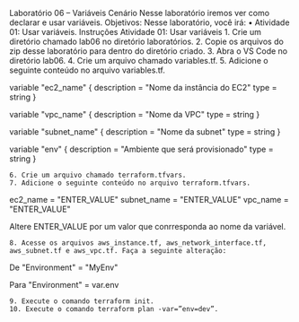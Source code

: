 Laboratório 06 – Variáveis
Cenário
Nesse laboratório iremos ver como declarar e usar variáveis.
Objetivos:
Nesse laboratório, você irá:
    • Atividade 01: Usar variáveis.
Instruções
Atividade 01:  Usar variáveis
    1. Crie um diretório chamado lab06 no diretório laboratórios.
    2. Copie os arquivos do zip desse laboratório para dentro do diretório criado.
    3. Abra o VS Code no diretório lab06.
    4. Crie um arquivo chamado variables.tf.
    5. Adicione o seguinte conteúdo no arquivo variables.tf.

variable "ec2_name" {
  description = "Nome da instância do EC2"
  type = string
}

variable "vpc_name" {
  description = "Nome da VPC"
  type = string
}

variable "subnet_name" {
  description = "Nome da subnet"
  type = string
}

variable "env" {
  description = "Ambiente que será provisionado"
  type = string
}

    6. Crie um arquivo chamado terraform.tfvars.
    7. Adicione o seguinte conteúdo no arquivo terraform.tfvars.

ec2_name = "ENTER_VALUE"
subnet_name = "ENTER_VALUE"
vpc_name = "ENTER_VALUE"

Altere ENTER_VALUE por um valor que conrresponda ao nome da variável.

    8. Acesse os arquivos aws_instance.tf, aws_network_interface.tf, aws_subnet.tf e aws_vpc.tf. Faça a seguinte alteração:

De
"Environment" = "MyEnv"

Para
"Environment" = var.env

    9. Execute o comando terraform init.
    10. Execute o comando terraform plan -var=”env=dev”.